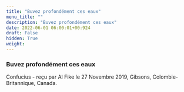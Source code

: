 ```yaml
---
title: "Buvez profondément ces eaux"
menu_title: ""
description: "Buvez profondément ces eaux"
date: 2022-06-01 06:00:01+00:924
draft: False
hidden: True
weight:
---
```

### Buvez profondément ces eaux

Confucius - reçu par Al Fike le 27 Novembre 2019, Gibsons, Colombie-Britannique, Canada.



